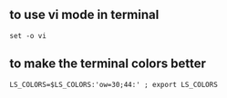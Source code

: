 ## to use vi mode in terminal
`set -o vi`

## to make the terminal colors better
`LS_COLORS=$LS_COLORS:'ow=30;44:' ; export LS_COLORS`
